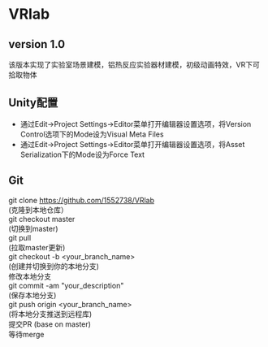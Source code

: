 # VRlab
## version 1.0
该版本实现了实验室场景建模，铝热反应实验器材建模，初级动画特效，VR下可拾取物体 <br>
## Unity配置
* 通过Edit->Project Settings->Editor菜单打开编辑器设置选项，将Version Control选项下的Mode设为Visual Meta Files <br>
* 通过Edit->Project Settings->Editor菜单打开编辑器设置选项，将Asset Serialization下的Mode设为Force Text <br>
## Git
git clone https://github.com/1552738/VRlab <br>
(克隆到本地仓库） <br>
git checkout master <br>
(切换到master) <br>
git pull <br>
(拉取master更新) <br>
git checkout -b <your_branch_name> <br>
(创建并切换到你的本地分支) <br>
修改本地分支 <br>
git commit -am "your_description" <br>
(保存本地分支) <br>
git push origin <your_branch_name> <br>
(将本地分支推送到远程库) <br>
提交PR (base on master) <br>
等待merge <br>
